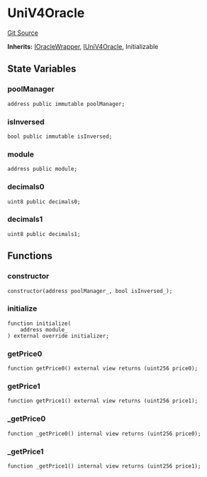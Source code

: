 # UniV4Oracle
[Git Source](https://github.com/ArrakisFinance/arrakis-modular/arrakis-modular/blob/main/src/oracles/UniV4Oracle.sol)

**Inherits:**
[IOracleWrapper](/autogenerated/interfaces/IOracleWrapper.sol/interface.IOracleWrapper.md), [IUniV4Oracle](/autogenerated/interfaces/IUniV4Oracle.sol/interface.IUniV4Oracle.md), Initializable


## State Variables
### poolManager

```solidity
address public immutable poolManager;
```


### isInversed

```solidity
bool public immutable isInversed;
```


### module

```solidity
address public module;
```


### decimals0

```solidity
uint8 public decimals0;
```


### decimals1

```solidity
uint8 public decimals1;
```


## Functions
### constructor


```solidity
constructor(address poolManager_, bool isInversed_);
```

### initialize


```solidity
function initialize(
    address module_
) external override initializer;
```

### getPrice0


```solidity
function getPrice0() external view returns (uint256 price0);
```

### getPrice1


```solidity
function getPrice1() external view returns (uint256 price1);
```

### _getPrice0


```solidity
function _getPrice0() internal view returns (uint256 price0);
```

### _getPrice1


```solidity
function _getPrice1() internal view returns (uint256 price1);
```

